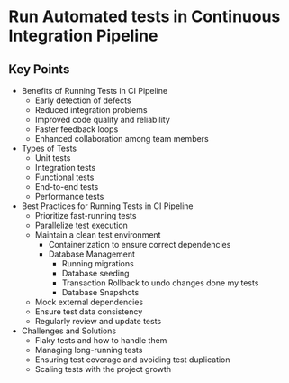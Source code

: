 # Run Automated tests in Continuous Integration Pipeline

## Key Points

* Benefits of Running Tests in CI Pipeline
    * Early detection of defects
    * Reduced integration problems
    * Improved code quality and reliability
    * Faster feedback loops
    * Enhanced collaboration among team members
* Types of Tests
    * Unit tests
    * Integration tests
    * Functional tests
    * End-to-end tests
    * Performance tests
* Best Practices for Running Tests in CI Pipeline
    * Prioritize fast-running tests
    * Parallelize test execution
    * Maintain a clean test environment
        * Containerization to ensure correct dependencies
        * Database Management
            * Running migrations
            * Database seeding
            * Transaction Rollback to undo changes done my tests
            * Database Snapshots
    * Mock external dependencies
    * Ensure test data consistency
    * Regularly review and update tests
* Challenges and Solutions
    * Flaky tests and how to handle them
    * Managing long-running tests
    * Ensuring test coverage and avoiding test duplication
    * Scaling tests with the project growth
